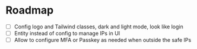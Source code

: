 # Roadmap

-   [ ] Config logo and Tailwind classes, dark and light mode, look like login
-   [ ] Entity instead of config to manage IPs in UI
-   [ ] Allow to configure MFA or Passkey as needed when outside the safe IPs
